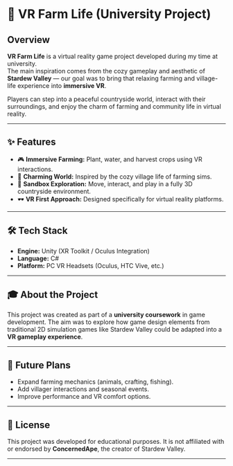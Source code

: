 # 🌾 VR Farm Life (University Project)

## Overview
**VR Farm Life** is a virtual reality game project developed during my time at university.  
The main inspiration comes from the cozy gameplay and aesthetic of **Stardew Valley** — our goal was to bring that relaxing farming and village-life experience into **immersive VR**.

Players can step into a peaceful countryside world, interact with their surroundings, and enjoy the charm of farming and community life in virtual reality.

---

## ✨ Features
- 🎮 **Immersive Farming:** Plant, water, and harvest crops using VR interactions.  
- 🐓 **Charming World:** Inspired by the cozy village life of farming sims.  
- 🏡 **Sandbox Exploration:** Move, interact, and play in a fully 3D countryside environment.  
- 🕶️ **VR First Approach:** Designed specifically for virtual reality platforms.  

---

## 🛠️ Tech Stack
- **Engine:** Unity (XR Toolkit / Oculus Integration)  
- **Language:** C#  
- **Platform:** PC VR Headsets (Oculus, HTC Vive, etc.)  

---

## 🎓 About the Project
This project was created as part of a **university coursework** in game development. The aim was to explore how game design elements from traditional 2D simulation games like Stardew Valley could be adapted into a **VR gameplay experience**.

---

## 🚀 Future Plans
- Expand farming mechanics (animals, crafting, fishing).  
- Add villager interactions and seasonal events.  
- Improve performance and VR comfort options.  

---

## 📜 License
This project was developed for educational purposes. It is not affiliated with or endorsed by **ConcernedApe**, the creator of Stardew Valley.

---
